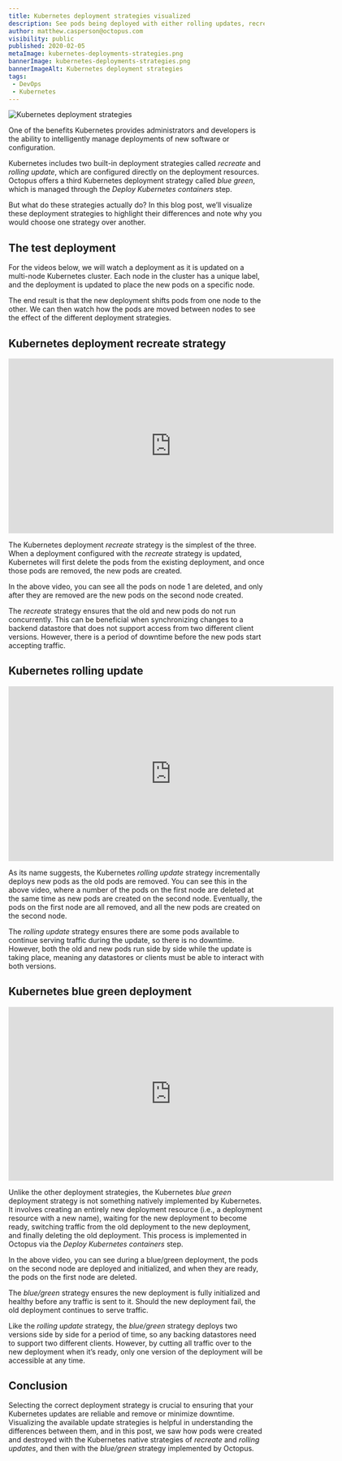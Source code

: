 ```yaml
---
title: Kubernetes deployment strategies visualized
description: See pods being deployed with either rolling updates, recreates, or blue/green deployments.
author: matthew.casperson@octopus.com
visibility: public
published: 2020-02-05
metaImage: kubernetes-deployments-strategies.png
bannerImage: kubernetes-deployments-strategies.png
bannerImageAlt: Kubernetes deployment strategies
tags:
 - DevOps
 - Kubernetes
---
```


![Kubernetes deployment strategies](kubernetes-deployments-strategies.png)

One of the benefits Kubernetes provides administrators and developers is the ability to intelligently manage deployments of new software or configuration.

Kubernetes includes two built-in deployment strategies called *recreate* and *rolling update*, which are configured directly on the deployment resources. Octopus offers a third Kubernetes deployment strategy called *blue green*, which is managed through the *Deploy Kubernetes containers* step.

But what do these strategies actually do? In this blog post, we’ll visualize these deployment strategies to highlight their differences and note why you would choose one strategy over another.

## The test deployment

For the videos below, we will watch a deployment as it is updated on a multi-node Kubernetes cluster. Each node in the cluster has a unique label, and the deployment is updated to place the new pods on a specific node.

The end result is that the new deployment shifts pods from one node to the other. We can then watch how the pods are moved between nodes to see the effect of the different deployment strategies.

## Kubernetes deployment recreate strategy

<iframe src="https://fast.wistia.net/embed/iframe/1naw15ylem" title="recreate Video" allowtransparency="true" frameborder="0" scrolling="no" class="wistia_embed" name="wistia_embed" allowfullscreen mozallowfullscreen webkitallowfullscreen oallowfullscreen msallowfullscreen width="640" height="344" qualityMin="720"></iframe>
<script src="https://fast.wistia.net/assets/external/E-v1.js" async></script>

The Kubernetes deployment *recreate* strategy is the simplest of the three. When a deployment configured with the *recreate* strategy is updated, Kubernetes will first delete the pods from the existing deployment, and once those pods are removed, the new pods are created.

In the above video, you can see all the pods on node 1 are deleted, and only after they are removed are the new pods on the second node created.

The *recreate* strategy ensures that the old and new pods do not run concurrently. This can be beneficial when synchronizing changes to a backend datastore that does not support access from two different client versions. However, there is a period of downtime before the new pods start accepting traffic.

## Kubernetes rolling update

<iframe src="https://fast.wistia.net/embed/iframe/5p253x9845" title="rollingupdate Video" allowtransparency="true" frameborder="0" scrolling="no" class="wistia_embed" name="wistia_embed" allowfullscreen mozallowfullscreen webkitallowfullscreen oallowfullscreen msallowfullscreen width="640" height="344" qualityMin="720"></iframe>
<script src="https://fast.wistia.net/assets/external/E-v1.js" async></script>

As its name suggests, the Kubernetes *rolling update* strategy incrementally deploys new pods as the old pods are removed. You can see this in the above video, where a number of the pods on the first node are deleted at the same time as new pods are created on the second node. Eventually, the pods on the first node are all removed, and all the new pods are created on the second node.

The *rolling update* strategy ensures there are some pods available to continue serving traffic during the update, so there is no downtime. However, both the old and new pods run side by side while the update is taking place, meaning any datastores or clients must be able to interact with both versions.

## Kubernetes blue green deployment

<iframe src="https://fast.wistia.net/embed/iframe/445p3d8nyb" title="bluegreen Video" allowtransparency="true" frameborder="0" scrolling="no" class="wistia_embed" name="wistia_embed" allowfullscreen mozallowfullscreen webkitallowfullscreen oallowfullscreen msallowfullscreen width="640" height="342" qualityMin="720"></iframe>
<script src="https://fast.wistia.net/assets/external/E-v1.js" async></script>

Unlike the other deployment strategies, the Kubernetes *blue green* deployment strategy is not something natively implemented by Kubernetes. It involves creating an entirely new deployment resource (i.e., a deployment resource with a new name), waiting for the new deployment to become ready, switching traffic from the old deployment to the new deployment, and finally deleting the old deployment. This process is implemented in Octopus via the *Deploy Kubernetes containers* step.

In the above video, you can see during a blue/green deployment, the pods on the second node are deployed and initialized, and when they are ready, the pods on the first node are deleted.

The *blue/green* strategy ensures the new deployment is fully initialized and healthy before any traffic is sent to it. Should the new deployment fail, the old deployment continues to serve traffic.

Like the *rolling update* strategy, the *blue/green* strategy deploys two versions side by side for a period of time, so any backing datastores need to support two different clients. However, by cutting all traffic over to the new deployment when it’s ready, only one version of the deployment will be accessible at any time.

## Conclusion

Selecting the correct deployment strategy is crucial to ensuring that your Kubernetes updates are reliable and remove or minimize downtime. Visualizing the available update strategies is helpful in understanding the differences between them, and in this post, we saw how pods were created and destroyed with the Kubernetes native strategies of *recreate* and *rolling updates*, and then with the *blue/green* strategy implemented by Octopus.
